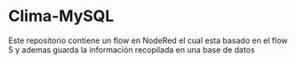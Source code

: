 # Clima-MySQL
Este repositorio contiene un flow en NodeRed el cual esta basado en el flow 5 y  ademas guarda la información recopilada en una base de datos
